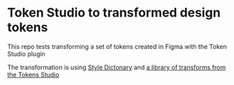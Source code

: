 # Token Studio to transformed design tokens

This repo tests transforming a set of tokens created in Figma with the Token Studio plugin

The transformation is using [Style Dictonary](https://amzn.github.io/style-dictionary/#/) and [a library of transforms from the Tokens Studio](https://github.com/tokens-studio/sd-transforms) 
